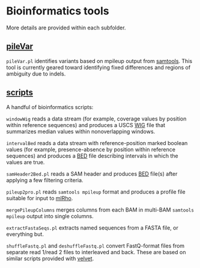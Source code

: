 Bioinformatics tools
====================

More details are provided within each subfolder.

[pileVar](https://github.com/douglasgscofield/bioinfo/tree/master/pileVar)
-------

`pileVar.pl` identifies variants based on mpileup output from
[samtools](http://samtools.sourcefourge.net).  This tool is currently geared
toward identifying fixed differences and regions of ambiguity due to indels.


[scripts](https://github.com/douglasgscofield/bioinfo/tree/master/scripts)
-------

A handful of bioinformatics scripts:

`windowWig`
reads a data stream (for example, coverage values by position within reference sequences) and
produces a USCS [WIG][] file that summarizes median values within nonoverlapping windows. 

`intervalBed`
reads a data stream with reference-position marked boolean values (for example, 
presence-absence by position within reference sequences) and produces a [BED][] file 
describing intervals in which the values are true.

`samHeader2Bed.pl` 
reads a SAM header and produces [BED][] file(s) after applying a few filtering criteria.

`pileup2pro.pl`
reads `samtools mpileup` format and produces a profile file suitable for input to [mlRho][].

`mergePileupColumns`
merges columns from each BAM in multi-BAM `samtools mpileup` output into single columns.

`extractFastaSeqs.pl`
extracts named sequences from a FASTA file, or everything but.

`shuffleFastq.pl` and `deshuffleFastq.pl`
convert FastQ-format files from separate read 1/read 2 files to interleaved and back.  These are based on similar scripts provided with [velvet][].


[WIG]:  http://genome.ucsc.edu/goldenPath/help/wiggle.html
[BED]:  http://genome.ucsc.edu/FAQ/FAQformat.html#format1
[mlRho]:  http://guanine.evolbio.mpg.de/mlRho
[velvet]: http://www.ebi.ac.uk/~zerbino/velvet
